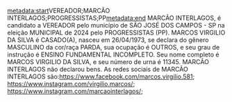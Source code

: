 <metadata:start>VEREADOR;MARCÃO INTERLAGOS;PROGRESSISTAS;PP<metadata:end>
MARCÃO INTERLAGOS, é candidato a VEREADOR pelo município de SÃO JOSÉ DOS CAMPOS - SP na eleição MUNICIPAL de 2024 pelo PROGRESSISTAS (PP). MARCOS VIRGILIO DA SILVA é CASADO(A), nasceu em 26/04/1973, se declara do gênero MASCULINO da cor/raça PARDA, sua ocupação é OUTROS, e seu grau de instrução é ENSINO FUNDAMENTAL INCOMPLETO. Seu nome completo é MARCOS VIRGILIO DA SILVA, e seu número de urna é 11345.
MARCÃO INTERLAGOS não declarou bens.
As redes sociais de MARCÃO INTERLAGOS são:https://www.facebook.com/marcos.virgilio.581; https://www.instagram.com/virgilio.marcos/; https://www.instagram.com/marcaointerlagos/;